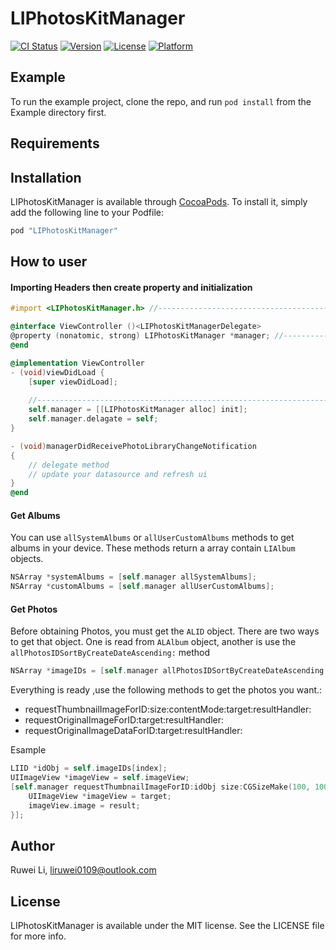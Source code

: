 # LIPhotosKitManager

[![CI Status](http://img.shields.io/travis/Robert/LIPhotosKitManager.svg?style=flat)](https://travis-ci.org/Robert/LIPhotosKitManager)
[![Version](https://img.shields.io/cocoapods/v/LIPhotosKitManager.svg?style=flat)](http://cocoapods.org/pods/LIPhotosKitManager)
[![License](https://img.shields.io/cocoapods/l/LIPhotosKitManager.svg?style=flat)](http://cocoapods.org/pods/LIPhotosKitManager)
[![Platform](https://img.shields.io/cocoapods/p/LIPhotosKitManager.svg?style=flat)](http://cocoapods.org/pods/LIPhotosKitManager)

## Example

To run the example project, clone the repo, and run `pod install` from the Example directory first.

## Requirements

## Installation

LIPhotosKitManager is available through [CocoaPods](http://cocoapods.org). To install
it, simply add the following line to your Podfile:

```ruby
pod "LIPhotosKitManager"
```

## How to user

#### Importing Headers then create property and initialization

~~~objectiveC
#import <LIPhotosKitManager.h> //---------------------------------------1

@interface ViewController ()<LIPhotosKitManagerDelegate>
@property (nonatomic, strong) LIPhotosKitManager *manager; //-----------2
@end

@implementation ViewController
- (void)viewDidLoad {
    [super viewDidLoad];
    
    //------------------------------------------------------------------3
    self.manager = [[LIPhotosKitManager alloc] init];
    self.manager.delagate = self;
}

- (void)managerDidReceivePhotoLibraryChangeNotification
{    
	// delegate method
    // update your datasource and refresh ui
}
@end

~~~

#### Get Albums 
You can use `allSystemAlbums` or `allUserCustomAlbums` methods to get albums in your device. These methods return a array contain `LIAlbum` objects.

~~~objectiveC
NSArray *systemAlbums = [self.manager allSystemAlbums];
NSArray *customAlbums = [self.manager allUserCustomAlbums];
~~~

#### Get Photos
Before obtaining Photos, you must get the `ALID` object. There are two ways to get that object. One is read from `ALAlbum` object, another is use the `allPhotosIDSortByCreateDateAscending:` method

~~~objectiveC
NSArray *imageIDs = [self.manager allPhotosIDSortByCreateDateAscending:YES];
~~~
Everything is ready ,use the following methods to get the photos you want.:

* requestThumbnailImageForID:size:contentMode:target:resultHandler: 
* requestOriginalImageForID:target:resultHandler:
* requestOriginalImageDataForID:target:resultHandler:

Esample 

~~~objectiveC
LIID *idObj = self.imageIDs[index];
UIImageView *imageView = self.imageView;
[self.manager requestThumbnailImageForID:idObj size:CGSizeMake(100, 100) contentMode:0 target:imageView resultHandler:^(UIImage *result, id target, NSDictionary *info) {
	UIImageView *imageView = target;
	imageView.image = result;
}];
~~~

## Author

Ruwei Li, liruwei0109@outlook.com

## License

LIPhotosKitManager is available under the MIT license. See the LICENSE file for more info.
